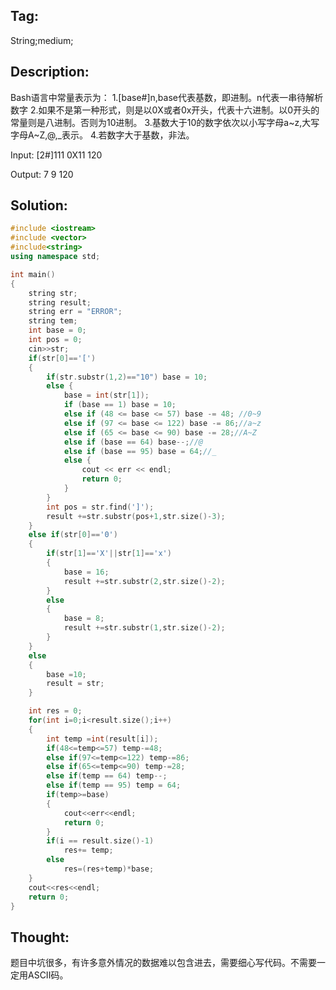 ## Tag:
String;medium;
## Description:
Bash语言中常量表示为：
1.[base#]n,base代表基数，即进制。n代表一串待解析数字
2.如果不是第一种形式，则是以0X或者0x开头，代表十六进制。以0开头的常量则是八进制。否则为10进制。
3.基数大于10的数字依次以小写字母a~z,大写字母A~Z,@,_表示。
4.若数字大于基数，非法。

Input:
[2#]111
0X11
120

Output:
7
9
120

## Solution:
```C++
#include <iostream>
#include <vector>
#include<string>
using namespace std;

int main()
{
    string str;
    string result;
    string err = "ERROR";
    string tem;
    int base = 0;
    int pos = 0;
    cin>>str;
    if(str[0]=='[')
    {
        if(str.substr(1,2)=="10") base = 10;
        else {
            base = int(str[1]);
            if (base == 1) base = 10;
            else if (48 <= base <= 57) base -= 48; //0~9
            else if (97 <= base <= 122) base -= 86;//a~z
            else if (65 <= base <= 90) base -= 28;//A~Z
            else if (base == 64) base--;//@
            else if (base == 95) base = 64;//_
            else {
                cout << err << endl;
                return 0;
            }
        }
        int pos = str.find(']');
        result +=str.substr(pos+1,str.size()-3);
    }
    else if(str[0]=='0')
    {
        if(str[1]=='X'||str[1]=='x')
        {
            base = 16;
            result +=str.substr(2,str.size()-2);
        }
        else
        {
            base = 8;
            result +=str.substr(1,str.size()-2);
        }
    }
    else
    {
        base =10;
        result = str;
    }

    int res = 0;
    for(int i=0;i<result.size();i++)
    {
        int temp =int(result[i]);
        if(48<=temp<=57) temp-=48;
        else if(97<=temp<=122) temp-=86;
        else if(65<=temp<=90) temp-=28;
        else if(temp == 64) temp--;
        else if(temp == 95) temp = 64;
        if(temp>=base)
        {
            cout<<err<<endl;
            return 0;
        }
        if(i == result.size()-1)
            res+= temp;
        else
            res=(res+temp)*base;
    }
    cout<<res<<endl;
    return 0;
}

```
## Thought:

题目中坑很多，有许多意外情况的数据难以包含进去，需要细心写代码。不需要一定用ASCII码。
